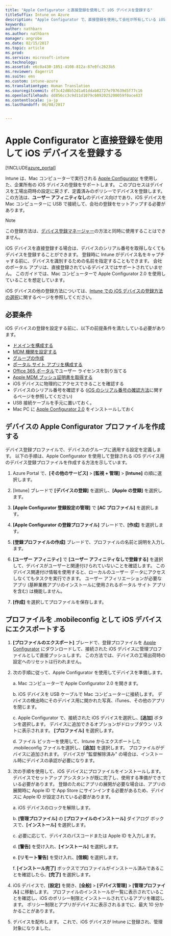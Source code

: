 ```yaml
---
title: "Apple Configurator と直接登録を使用して iOS デバイスを登録する"
titleSuffix: Intune on Azure
description: "Apple Configurator で、直接登録を使用して会社が所有している iOS デバイスを登録する方法について説明します。&quot;"
keywords: 
author: nathbarn
ms.author: nathbarn
manager: angrobe
ms.date: 02/15/2017
ms.topic: article
ms.prod: 
ms.service: microsoft-intune
ms.technology: 
ms.assetid: e6c0a430-1851-4108-812a-87e0fc2623b5
ms.reviewer: dagerrit
ms.suite: ems
ms.custom: intune-azure
ms.translationtype: Human Translation
ms.sourcegitcommit: df3c42d8b52d1a01ddab82727e707639d5f77c16
ms.openlocfilehash: dd856cc3c9d11d1079c6092025200059f0ace437
ms.contentlocale: ja-jp
ms.lasthandoff: 06/08/2017


---
```


# <a name="enroll-ios-devices-with-apple-configurator-and-direct-enrollment"></a>Apple Configurator と直接登録を使用して iOS デバイスを登録する 

[!INCLUDE[azure_portal](./includes/azure_portal.md)]

Intune は、Mac コンピューターで実行される [Apple Configurator](https://itunes.apple.com/us/app/apple-configurator-2/id1037126344?mt=12) を使用した、企業所有の iOS デバイスの登録をサポートします。 このプロセスはデバイスを工場出荷時の設定に戻さず、定義済みのポリシーでデバイスを登録します。 この方法は、**ユーザー アフィニティなし**のデバイス向けであり、iOS デバイスを Mac コンピューターに USB で接続して、会社の登録をセットアップする必要があります。

>[!NOTE]
>この登録方法は、[デバイス登録マネージャー](device-enrollment-manager-enroll.md)の方法と同時に使用することはできません。

iOS デバイスを直接登録する場合は、デバイスのシリアル番号を取得しなくてもデバイスを登録することができます。 登録時に Intune がデバイス名をキャプチャする前に、デバイスを識別するための名前を指定することもできます。 会社のポータル アプリは、直接登録されているデバイスではサポートされていません。 このガイドでは、Mac コンピューターで Apple Configurator 2.0 を使用していることを想定しています。

iOS デバイスの他の登録方法については、[Intune での iOS デバイスの登録方法の選択](enrollment-method-choose-ios.md)に関するページを参照してください。


## <a name="prerequisites"></a>必要条件

iOS デバイスの登録を設定する前に、以下の前提条件を満たしている必要があります。

- [ドメインを構成する](custom-domain-name-configure.md)
- [MDM 機関を設定する](mdm-authority-set.md)
- [グループの作成](https://docs.microsoft.com/intune-classic/get-started/start-with-a-paid-subscription-to-microsoft-intune-step-5)
- [ポータル サイト アプリを構成する](company-portal-app.md)
- [Office 365 ポータル](http://go.microsoft.com/fwlink/p/?LinkId=698854)でユーザー ライセンスを割り当てる
- [Apple MDM プッシュ証明書を取得する](apple-mdm-push-certificate-get.md)
- iOS デバイスに物理的にアクセスできることを確認する
- デバイスのシリアル番号を確認する ([iOS のシリアル番号の確認方法](https://support.apple.com//HT204308)に関するページを参照してください)
- USB 接続ケーブルを手元に置いておく。
- Mac PC に [Apple Configurator 2.0](https://itunes.apple.com/us/app/apple-configurator-2/id1037126344?mt=12) をインストールしておく

## <a name="create-an-apple-configurator-profile-for-devices"></a>デバイスの Apple Configurator プロファイルを作成する

デバイス登録プロファイルで、デバイスのグループに適用する設定を定義します。 以下の手順は、Apple Configurator を使用して登録される iOS デバイス用のデバイス登録プロファイルを作成する方法を示しています。

1. Azure Portal で、**[その他のサービス]** > **[監視 + 管理]** > **[Intune]** の順に選択します。

2. [Intune] ブレードで **[デバイスの登録]** を選択し、**[Apple の登録]** を選択します。

3. **[Apple Configurator 登録設定の管理]** で **[AC プロファイル]** を選択します。

4. **[Apple Configurator の登録プロファイル]** ブレードで、**[作成]** を選択します。

5. **[登録プロファイルの作成]** ブレードで、プロファイルの名前と説明を入力します。

6. **[ユーザー アフィニティ]** で **[ユーザー アフィニティなしで登録する]** を選択して、デバイスがユーザーと関連付けられていないことを確認します。 このデバイス関連付け情報を使用すると、ローカルのユーザー データにアクセスしなくてもタスクを実行できます。 ユーザー アフィリエーションが必要なアプリ (基幹業務アプリのインストールに使用されるポータル サイト アプリを含む) は機能しません。

7. **[作成]** を選択してプロファイルを保存します。

## <a name="export-the-profile-as-mobileconfig-to-ios-devices"></a>プロファイルを .mobileconfig として iOS デバイスにエクスポートする

1. **[プロファイルのエクスポート]** ブレードで、登録プロファイルを [Apple Configurator](https://itunes.apple.com/us/app/apple-configurator-2/id1037126344?mt=12) にダウンロードして、接続された iOS デバイスに管理プロファイルとして直接プッシュします。 この方法では、デバイスの工場出荷時の設定へのリセットは行われません。

2. 次の手順に従って、Apple Configurator を使用してデバイスを準備します。

   a. Mac コンピューターで Apple Configurator 2.0 を開きます。

   b. iOS デバイスを USB ケーブルで Mac コンピューターに接続します。 デバイスの検出時にそのデバイス用に開かれた写真、iTunes、その他のアプリを閉じます。

   c. Apple Configurator で、接続された iOS デバイスを選択し、**[追加]** ボタンを選択します。 デバイスに追加できるオプションがドロップダウン リストに表示されます。 **[プロファイル]** を選択します。

   d. ファイル ピッカーを使用して、Intune からエクスポートした .mobileconfig ファイルを選択し、**[追加]** を選択します。 プロファイルがデバイスに追加されます。 デバイスが "監督解除済み" の場合は、インストール時にデバイスの承認が必要になります。

3. 次の手順を使用して、iOS デバイスにプロファイルをインストールします。 デバイスでセットアップ アシスタントが既に完了し、使用する準備ができている必要があります。 登録のためにアプリの展開が必要な場合は、アプリの展開時に Apple ID で App Store にサインインする必要があるため、デバイスに Apple ID が設定されている必要があります。

   a. iOS デバイスのロックを解除します。

   b. **[管理プロファイル]** の **[プロファイルのインストール]** ダイアログ ボックスで、**[インストール]** を選択します。

   c. 必要に応じて、デバイスのパスコードまたは Apple ID を入力します。

   d. **[警告]** を受け入れ、**[インストール]** を選択します。

   e. **[リモート警告]** を受け入れ、**[信頼]** を選択します。

   f. **[インストール完了]** ボックスでプロファイルがインストール済みであることを確認したら、**[完了]** を選択します。

4. iOS デバイスで、**[設定]** を開き、**[全般]** > **[デバイス管理]** > **[管理プロファイル]** に移動します。 プロファイルのインストールが一覧に表示されていることを確認し、iOS のポリシー制限とインストールされているアプリを確認します。 ポリシー制限とアプリがデバイスに表示されるまでに、最大 10 分かかることがあります。

5. デバイスを配布します。 これで、iOS デバイスが Intune に登録され、管理対象になりました。

